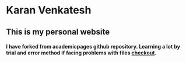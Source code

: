 # Karan Venkatesh 

## This is my personal website

#### I have forked from academicpages github repository. Learning a lot by trial and error method if facing problems with files [checkout](https://github.com/academicpages/academicpages.github.io). 
